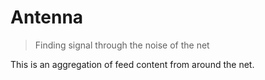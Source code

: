 
# Antenna

> Finding signal through the noise of the net

This is an aggregation of feed content from around the net.


